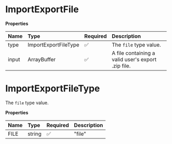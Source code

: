 # ImportExportFile

**Properties**

| Name  | Type                 | Required | Description                                        |
| :---- | :------------------- | :------- | :------------------------------------------------- |
| type  | ImportExportFileType | ✅       | The `file` type value.                             |
| input | ArrayBuffer          | ✅       | A file containing a valid user's export .zip file. |

# ImportExportFileType

The `file` type value.

**Properties**

| Name | Type   | Required | Description |
| :--- | :----- | :------- | :---------- |
| FILE | string | ✅       | "file"      |

<!-- This file was generated by liblab | https://liblab.com/ -->
